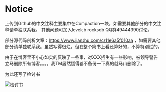 
# Notice

上传到Github的中文注释主要集中在Compaction一块，如需要其他部分的中文注释请单独联系我。
其他问题可加入leveldb rocksdb QQ群49444390讨论。

部分源代码剖析文章：https://www.jianshu.com/c/11e6a5f010aa ，如需要其他部分请单独联系我。虽然写得很烂，但在整个简书上看还算好的，不算特别烂的。



由于在博客里不小心如实的反映了一些事，对XXX招生有一些影响，被领导警告立马删除所有博客。。。。我TM居然慌得都不备份一下真的就马山删除了。

为此还写了检讨书

![检讨书](https://upload-images.jianshu.io/upload_images/1678371-4620e6b2cdba2894.png?imageMogr2/auto-orient/strip%7CimageView2/2/w/700)
